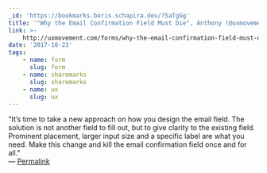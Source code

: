 ```yaml
---
_id: 'https://bookmarks.boris.schapira.dev/?5aTgGg'
title: '"Why the Email Confirmation Field Must Die", Anthony (@uxmovement)'
link: >-
    http://uxmovement.com/forms/why-the-email-confirmation-field-must-die/?ref=webdesignernews.com
date: '2017-10-23'
tags:
    - name: form
      slug: form
    - name: sharemarks
      slug: sharemarks
    - name: ux
      slug: ux
---
```


&quot;It’s time to take a new approach on how you design the email field. The
solution is not another field to fill out, but to give clarity to the existing
field. Prominent placement, larger input size and a specific label are what you
need. Make this change and kill the email confirmation field once and for
all.&quot; <br>&#8212;
<a href="https://bookmarks.boris.schapira.dev/?5aTgGg" title="Permalink">Permalink</a>
